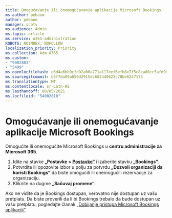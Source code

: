 ```yaml
---
title: Omogućavanje ili onemogućavanje aplikacije Microsoft Bookings
ms.author: pebaum
author: pebaum
manager: scotv
ms.audience: Admin
ms.topic: article
ms.service: o365-administration
ROBOTS: NOINDEX, NOFOLLOW
localization_priority: Priority
ms.collection: Adm_O365
ms.custom:
- "9002883"
- "5499"
ms.openlocfilehash: e6d4a6bb9cfd92a06a771a117eef6efb8e7f5c8ea80cc5afd9daa619f4bd3079
ms.sourcegitcommit: b5f7da89a650d2915dc652449623c78be6247175
ms.translationtype: MT
ms.contentlocale: sr-Latn-RS
ms.lasthandoff: 08/05/2021
ms.locfileid: "54002818"
---
```

# <a name="enable-or-disable-microsoft-bookings"></a>Omogućavanje ili onemogućavanje aplikacije Microsoft Bookings

Omogućite ili onemogućite Microsoft Bookings u **centru administracije za Microsoft 365**.

1. Idite na stavke **„Postavke > [Postavke“](https://admin.microsoft.com/Adminportal/Home?source=applauncher#/Settings/Services)** i izaberite stavku **„Bookings“**.
2. Potvrdite ili opozovite izbor u polju za potvrdu **„Dozvoli organizaciji da koristi Bookings“** da biste omogućili ili onemogućili rezervacije za organizaciju.
3. Kliknite na dugme **„Sačuvaj promene“**.

Ako ne vidite da je Bookings dostupan, verovatno nije dostupan uz vašu pretplatu. Da biste proverili da li bi Bookings trebalo da bude dostupan uz vašu pretplatu, pogledajte članak [„Dobijanje pristupa Microsoft Bookings aplikaciji“](https://support.microsoft.com/en-us/office/get-access-to-microsoft-bookings-5382dc07-aaa5-45c9-8767-502333b214ce).
